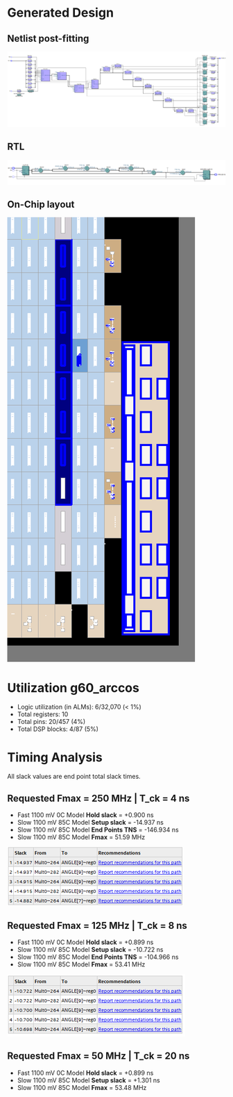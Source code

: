 # Generated Design
## Netlist post-fitting
![Post-Fitting Netlist](./pictures/post_fitting_netlist.png)  

## RTL
![RTL](./pictures/rtl.png)  

## On-Chip layout
![Layout](./pictures/zoomed_chip_layout.png)  

# Utilization g60_arccos
 - Logic utilization (in ALMs): 6/32,070 (< 1%)
 - Total registers: 10  
 - Total pins: 20/457 (4%)
 - Total DSP blocks: 4/87 (5%)

# Timing Analysis
All slack values are end point total slack times.

## Requested Fmax = 250 MHz | T_ck = 4 ns   
  - Fast 1100 mV 0C  Model **Hold slack** = +0.900 ns  
  - Slow 1100 mV 85C Model **Setup slack** = -14.937 ns  
  - Slow 1100 mV 85C Model **End Points TNS** = -146.934 ns  
  - Slow 1100 mV 85C Model **Fmax** = 51.59 MHz  

![Top Failing Paths](./pictures/4ns_tck_top_failing_paths.png)

## Requested Fmax = 125 MHz | T_ck = 8 ns  
  - Fast 1100 mV 0C  Model **Hold slack** = +0.899 ns  
  - Slow 1100 mV 85C Model **Setup slack** = -10.722 ns  
  - Slow 1100 mV 85C Model **End Points TNS** = -104.966 ns  
  - Slow 1100 mV 85C Model **Fmax** = 53.41 MHz

![Top Failing Paths](./pictures/8ns_tck_top_failing_paths.png)

## Requested Fmax = 50 MHz | T_ck = 20 ns
  - Fast 1100 mV 0C  Model **Hold slack** = +0.899 ns    
  - Slow 1100 mV 85C Model **Setup slack** = +1.301 ns  
  - Slow 1100 mV 85C Model **Fmax** = 53.48 MHz
